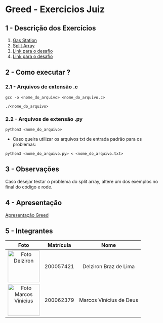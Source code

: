 # Greed - Exercicios Juiz

## 1 - Descrição dos Exercícios

1. [Gas Station](https://leetcode.com/problems/gas-station/)
2. [Split Array](https://leetcode.com/problems/split-array-largest-sum/)
3. [Link para o desafio]()
4. [Link para o desafio]()


## 2 - Como executar ?

### 2.1 - Arquivos de extensão .c
```
gcc -o <nome_do_arquivo> <nome_do_arquivo.c>
```

```
./<nome_do_arquivo>
```

### 2.2 - Arquivos de extensão .py
```
python3 <nome_do_arquivo>
```

- Caso queira utilizar os arquivos txt de entrada padrão para os problemas:

```
python3 <nome_do_arquivo.py> < <nome_do_arquivo.txt>
```

## 3 - Observações

Caso desejar testar o problema do split array, altere um dos exemplos no final do código e rode.

## 4 - Apresentação
[Apresentação Greed]()

## 5 - Integrantes

|                                                  **Foto**                                                   | **Matrícula** |        **Nome**         |
| :---------------------------------------------------------------------------------------------------------: | :-----------: | :---------------------: |
|     <img src="https://avatars.githubusercontent.com/DelzironBraz" width="100px;" alt="Foto Delziron"/>      |   200057421   |  Delziron Braz de Lima  |
| <img src="https://avatars.githubusercontent.com/u/87666623?v=4" width="100px;" alt="Foto Marcos Vinicius"/> |   200062379   | Marcos Vinícius de Deus |